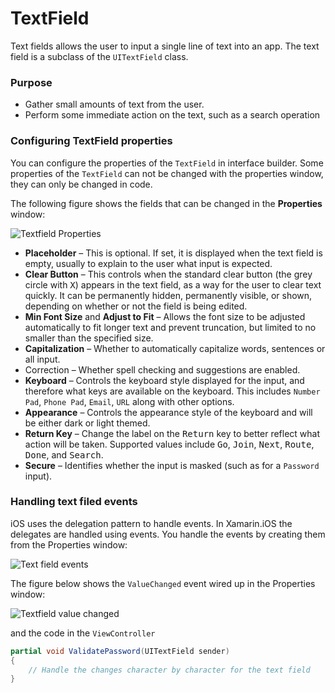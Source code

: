 # TextField

Text fields allows the user to input a single line of text into an app. The text field is a subclass of the `UITextField` class.


### Purpose

- Gather small amounts of text from the user.
- Perform some immediate action on the text, such as a search operation

### Configuring TextField properties

You can configure the properties of the `TextField` in interface builder. Some properties of the `TextField` can not be changed with the properties window, they can only be changed in code.

The following figure shows the fields that can be changed in the **Properties** window:

![Textfield Properties][1]

- **Placeholder** – This is optional. If set, it is displayed when the text field is empty, usually to explain to the user what input is expected.
- **Clear Button** – This controls when the standard clear button (the grey circle with <kbd>X</kbd>) appears in the text field, as a way for the user to clear text quickly. It can be permanently hidden, permanently visible, or shown, depending on whether or not the field is being edited.
- **Min Font Size** and **Adjust to Fit** – Allows the font size to be adjusted automatically to fit longer text and prevent truncation, but limited to no smaller than the specified size.
- **Capitalization** – Whether to automatically capitalize words, sentences or all input.
- Correction – Whether spell checking and suggestions are enabled.
- **Keyboard** – Controls the keyboard style displayed for the input, and therefore what keys are available on the keyboard. This includes `Number Pad`, `Phone Pad`, `Email`, `URL` along with other options.
- **Appearance** – Controls the appearance style of the keyboard and will be either dark or light themed.
- **Return Key** – Change the label on the <kbd>Return</kbd> key to better reflect what action will be taken. Supported values include <kbd>Go</kbd>, <kbd>Join</kbd>, <kbd>Next</kbd>, <kbd>Route</kbd>, <kbd>Done</kbd>, and <kbd>Search</kbd>.
- **Secure** – Identifies whether the input is masked (such as for a `Password` input).

### Handling text filed events

iOS uses the delegation pattern to handle events. In Xamarin.iOS the delegates are handled using events. You handle the events by creating them from the Properties window:

![Text field events][2]

The figure below shows the `ValueChanged` event wired up in the Properties window:

![Textfield value changed][3]

and the code in the `ViewController`

```csharp
partial void ValidatePassword(UITextField sender)
{
    // Handle the changes character by character for the text field
}
```

[1]: /images/textfield-properties.png
[2]: /images/textfield-events.png
[3]: /images/textfield-changed-event.png